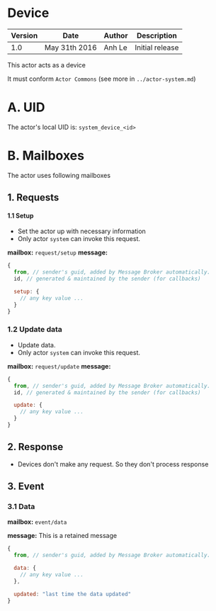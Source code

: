 Device
=================

| Version | Date | Author | Description |
|-------|-------|-------|-------------|
| 1.0  | May 31th 2016 | Anh Le  | Initial release |

This actor acts as a device

It must conform `Actor Commons` (see more in `../actor-system.md`)

# A. UID
The actor's local UID is: `system_device_<id>`

# B. Mailboxes
The actor uses following mailboxes

## 1. Requests
#### 1.1 Setup
- Set the actor up with necessary information
- Only actor `system` can invoke this request.

**mailbox:** `request/setup`
**message:**
```javascript
{
  from, // sender's guid, added by Message Broker automatically.
  id, // generated & maintained by the sender (for callbacks)

  setup: {
    // any key value ...
  }
}
```
### 1.2 Update data
- Update data.
- Only actor `system` can invoke this request.

**mailbox:** `request/update`
**message:**
```javascript
{
  from, // sender's guid, added by Message Broker automatically.
  id, // generated & maintained by the sender (for callbacks)

  update: {
    // any key value ...
  }
}
```

## 2. Response
- Devices don't make any request. So they don't process response

## 3. Event
### 3.1 Data
**mailbox:** `event/data`

**message:** This is a retained message

```javascript
{
  from, // sender's guid, added by Message Broker automatically.

  data: {
    // any key value ...
  },

  updated: "last time the data updated"
}
```
